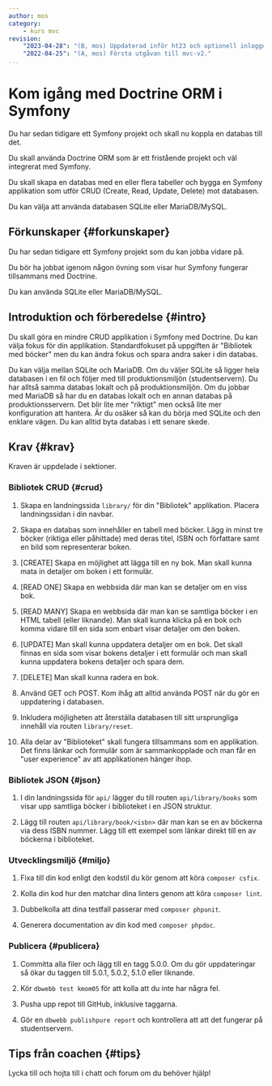 ```yaml
---
author: mos
category:
    - kurs mvc
revision:
    "2023-04-28": "(B, mos) Uppdaterad inför ht23 och optionell inloggnin gborttagen."
    "2022-04-25": "(A, mos) Första utgåvan till mvc-v2."
...
```

Kom igång med Doctrine ORM i Symfony
===================================

Du har sedan tidigare ett Symfony projekt och skall nu koppla en databas till det.

Du skall använda Doctrine ORM som är ett fristående projekt och väl integrerat med Symfony.

Du skall skapa en databas med en eller flera tabeller och bygga en Symfony applikation som utför CRUD (Create, Read, Update, Delete) mot databasen.

Du kan välja att använda databasen SQLite eller MariaDB/MySQL.

<!--more-->



Förkunskaper {#forkunskaper}
-----------------------

Du har sedan tidigare ett Symfony projekt som du kan jobba vidare på.

Du bör ha jobbat igenom någon övning som visar hur Symfony fungerar tillsammans med Doctrine.

Du kan använda SQLite eller MariaDB/MySQL.



Introduktion och förberedelse {#intro}
-----------------------

Du skall göra en mindre CRUD applikation i Symfony med Doctrine. Du kan välja fokus för din applikation. Standardfokuset på uppgiften är "Bibliotek med böcker" men du kan ändra fokus och spara andra saker i din databas.

Du kan välja mellan SQLite och MariaDB. Om du väljer SQLite så ligger hela databasen i en fil och följer med till produktionsmiljön (studentservern). Du har alltså samma databas lokalt och på produktionsmiljön. Om du jobbar med MariaDB så har du en databas lokalt och en annan databas på produktionsservern. Det blir lite mer "riktigt" men också lite mer konfiguration att hantera. Är du osäker så kan du börja med SQLite och den enklare vägen. Du kan alltid byta databas i ett senare skede.



Krav {#krav}
-----------------------

Kraven är uppdelade i sektioner.



### Bibliotek CRUD {#crud}

1. Skapa en landningssida `library/` för din "Bibliotek" applikation. Placera landningssidan i din navbar.

1. Skapa en databas som innehåller en tabell med böcker. Lägg in minst tre böcker (riktiga eller påhittade) med deras titel, ISBN och författare samt en bild som representerar boken.

1. [CREATE] Skapa en möjlighet att lägga till en ny bok. Man skall kunna mata in detaljer om boken i ett formulär.

1. [READ ONE] Skapa en webbsida där man kan se detaljer om en viss bok.

1. [READ MANY] Skapa en webbsida där man kan se samtliga böcker i en HTML tabell (eller liknande). Man skall kunna klicka på en bok och komma vidare till en sida som enbart visar detaljer om den boken.

1. [UPDATE] Man skall kunna uppdatera detaljer om en bok. Det skall finnas en sida som visar bokens detaljer i ett formulär och man skall kunna uppdatera bokens detaljer och spara dem.

1. [DELETE] Man skall kunna radera en bok.

1. Använd GET och POST. Kom ihåg att alltid använda POST när du gör en uppdatering i databasen.

1. Inkludera möjligheten att återställa databasen till sitt ursprungliga innehåll via routen `library/reset`.

1. Alla delar av "Biblioteket" skall fungera tillsammans som en applikation. Det finns länkar och formulär som är sammankopplade och man får en "user experience" av att applikationen hänger ihop.



### Bibliotek JSON {#json}

1. I din landningssida för `api/` lägger du till routen `api/library/books` som visar upp samtliga böcker i biblioteket i en JSON struktur.

1. Lägg till routen `api/library/book/<isbn>` där man kan se en av böckerna via dess ISBN nummer. Lägg till ett exempel som länkar direkt till en av böckerna i biblioteket. 



<!--
### Användare och login {#anv}

Detta kravet är OPTIONELLT och du gör det om du har tid, energi och lust. Du kan också göra delar av kravet för att prova på.

(Eventuellt har du nytta av kravet i projektet, men det är ingen garanti på det.)

1. Gör en CRUD för användare till din webbplats. Man skall kunna lägga till, visa, uppdatera och ta bort användare.

1. Detaljer du kan spara om användaren är epost, akronym, namn, lösenord och typ av användare (vanlig eller administratör).

1. Lägg till minst två användare från början. Döp dem till admin med lösenord admin och doe med lösenord doe.

1. Lägg till en bild till användaren som genereras utifrån epostadressen och använder [Gravatar](https://sv.gravatar.com/) för att visa bilden.

1. Spara användarens lösenord med [`password_hash()`](https://www.php.net/manual/en/function.password-hash.php).

1. Gör en inloggningssida där användaren kan logga in på din webbplats. Använd [`password_verify()`](https://www.php.net/manual/en/function.password-verify.php) när du kontrollerar användarens lösenord.

1. Gör en profilsida för användaren som bara kan visas när användaren är inloggad och den visar enbart information om den inloggade användaren.

1. Gör så att en inloggad användare kan uppdatera sin egen profilinformation.

1. Gör så att det bara är användaren som är administratör som kommer åt att visa, skapa, uppdatera och radera samtliga användare på webbplatsen.

1. Administratören kan även uppdatera rollen för en användare.

1. Lägg till så att en ny användare kan registrera sig själv på webbplatsen och därefter kan logga in direkt.
-->



### Utvecklingsmiljö {#miljo}

1. Fixa till din kod enligt den kodstil du kör genom att köra `composer csfix`.

1. Kolla din kod hur den matchar dina linters genom att köra `composer lint`.

1. Dubbelkolla att dina testfall passerar med `composer phpunit`.

1. Generera documentation av din kod med `composer phpdoc`.



### Publicera {#publicera}

1. Committa alla filer och lägg till en tagg 5.0.0. Om du gör uppdateringar så ökar du taggen till 5.0.1, 5.0.2, 5.1.0 eller liknande.

1. Kör `dbwebb test kmom05` för att kolla att du inte har några fel.

1. Pusha upp repot till GitHub, inklusive taggarna.

1. Gör en `dbwebb publishpure report` och kontrollera att att det fungerar på studentservern.



<!--
Extrauppgift {#extra}
-----------------------

Lös följande extrauppgifter om du har tid och lust.

-->



Tips från coachen {#tips}
-----------------------

Lycka till och hojta till i chatt och forum om du behöver hjälp!
